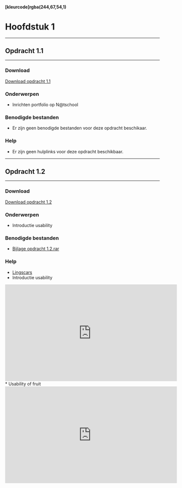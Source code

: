 #### [kleurcode]rgba(244,67,54,1)

# Hoofdstuk 1

---
## Opdracht 1.1
---

### Download
<a href="https://elo.kw1c.nl/CMS/Studie/811%20ICT-Academie/811%20VakkenInhoud/%5BB.33%20Usa%5D%20Usability/25187%20%C2%A0%20Applicatie-%20en%20mediaontwikkelaar/Productie/02.%20Opdrachten/Hoofdstuk%201/Opdracht%201.1.pdf" target="_blank">Download opdracht 1.1</a>

### Onderwerpen
*   Inrichten portfolio op N@tschool

### Benodigde bestanden
*   Er zijn geen benodigde bestanden voor deze opdracht beschikaar.

### Help
*   Er zijn geen hulplinks voor deze opdracht beschikbaar.

---
## Opdracht 1.2
---

### Download
<a href="https://elo.kw1c.nl/CMS/Studie/811%20ICT-Academie/811%20VakkenInhoud/%5BB.33%20Usa%5D%20Usability/25187%20%C2%A0%20Applicatie-%20en%20mediaontwikkelaar/Productie/02.%20Opdrachten/Hoofdstuk%201/Opdracht%201.2.pdf" target="_blank">Download opdracht 1.2</a>

### Onderwerpen
*   Introductie usability

### Benodigde bestanden
*   <a href="https://elo.kw1c.nl/CMS/Studie/811%20ICT-Academie/811%20VakkenInhoud/%5BB.33%20Usa%5D%20Usability/25187%20%C2%A0%20Applicatie-%20en%20mediaontwikkelaar/Productie/02.%20Opdrachten/Hoofdstuk%201/Bijlage%20opdracht%201.2.rar" target="_blank">Bijlage opdracht 1.2.rar</a>

### Help
*   <a href="http://www.lingscars.com" target="_blank">Lingscars</a>
*   Introductie usability
<iframe width="560" height="315" src="https://www.youtube.com/embed/3Qg80qTfzgU" frameborder="0" allowfullscreen></iframe>
*   Usability of fruit
<iframe width="560" height="315" src="https://www.youtube.com/embed/RAxAXH6atfc" frameborder="0" allowfullscreen></iframe>